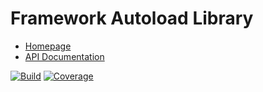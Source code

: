 # Framework Autoload Library

- [Homepage](https://the-framework.gitlab.io/libraries/autoload.html)
- [API Documentation](https://the-framework.gitlab.io/libraries/autoload/docs/)

[![Build](https://gitlab.com/the-framework/libraries/autoload/badges/master/build.svg)](https://gitlab.com/the-framework/libraries/autoload/-/jobs)
[![Coverage](https://gitlab.com/the-framework/libraries/autoload/badges/master/coverage.svg?job=test:php7.3)](https://the-framework.gitlab.io/libraries/autoload/coverage/)
